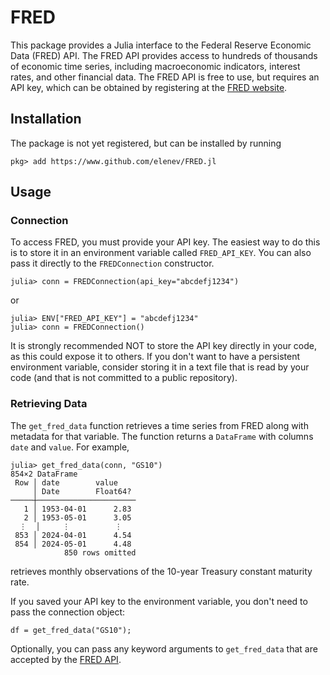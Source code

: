 # FRED

This package provides a Julia interface to the Federal Reserve Economic Data (FRED) API. The FRED API provides access to hundreds of thousands of economic time series, including macroeconomic indicators, interest rates, and other financial data. The FRED API is free to use, but requires an API key, which can be obtained by registering at the [FRED website](https://research.stlouisfed.org/docs/api/api_key.html).

## Installation

The package is not yet registered, but can be installed by running

```julia-repl
pkg> add https://www.github.com/elenev/FRED.jl
```
## Usage

### Connection
To access FRED, you must provide your API key. The easiest way to do this is to store it in an environment variable called `FRED_API_KEY`. You can also pass it directly to the `FREDConnection` constructor.

```julia-repl
julia> conn = FREDConnection(api_key="abcdefj1234")
```

or 

```julia-repl
julia> ENV["FRED_API_KEY"] = "abcdefj1234"
julia> conn = FREDConnection()
```

It is strongly recommended NOT to store the API key directly in your code, as this could expose it to others. If you don't want to have a persistent environment variable, consider storing it in a text file that is read by your code (and that is not committed to a public repository).

### Retrieving Data

The `get_fred_data` function retrieves a time series from FRED along with metadata for that variable. The function returns a `DataFrame` with columns `date` and `value`. For example,

```julia-repl
julia> get_fred_data(conn, "GS10")
854×2 DataFrame
 Row │ date        value    
     │ Date        Float64?
─────┼──────────────────────
   1 │ 1953-04-01      2.83
   2 │ 1953-05-01      3.05
  ⋮  │     ⋮          ⋮
 853 │ 2024-04-01      4.54
 854 │ 2024-05-01      4.48
            850 rows omitted
```

retrieves monthly observations of the 10-year Treasury constant maturity rate.

If you saved your API key to the environment variable, you don't need to pass the connection object:

```julia-repl
df = get_fred_data("GS10");
```

Optionally, you can pass any keyword arguments to `get_fred_data` that are accepted by the [FRED API](https://fred.stlouisfed.org/docs/api/fred/series_observations.html). 